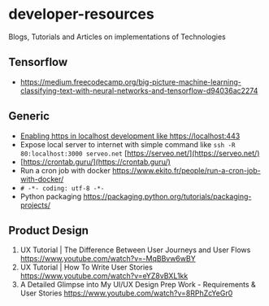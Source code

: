 # developer-resources
Blogs, Tutorials and  Articles  on implementations of Technologies


## Tensorflow
- https://medium.freecodecamp.org/big-picture-machine-learning-classifying-text-with-neural-networks-and-tensorflow-d94036ac2274 


## Generic

- [Enabling https in localhost development like https://localhost:443](https://medium.freecodecamp.org/how-to-get-https-working-on-your-local-development-environment-in-5-minutes-7af615770eec)
- Expose local server to internet with simple command like `ssh -R 80:localhost:3000 serveo.net` [https://serveo.net/](https://serveo.net/)
- [https://crontab.guru/](https://crontab.guru/)
- Run a cron job with docker https://www.ekito.fr/people/run-a-cron-job-with-docker/ 
- `# -*- coding: utf-8 -*-`
- Python packaging https://packaging.python.org/tutorials/packaging-projects/

## Product Design



1. UX Tutorial | The Difference Between User Journeys and User Flows https://www.youtube.com/watch?v=-MqBBvw6wBY
2. UX Tutorial | How To Write User Stories https://www.youtube.com/watch?v=eYZ8vBXL1kk
3. A Detailed Glimpse into My UI/UX Design Prep Work - Requirements & User Stories https://www.youtube.com/watch?v=8RPhZcYeGr0
